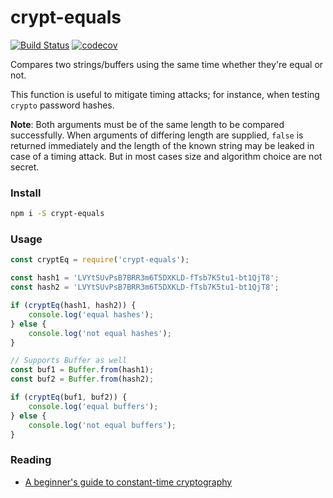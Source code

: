 # crypt-equals

[![Build Status](https://travis-ci.org/duzun/crypt-equals.svg?branch=master)](https://travis-ci.org/duzun/crypt-equals)
[![codecov](https://codecov.io/gh/duzun/crypt-equals/branch/master/graph/badge.svg)](https://codecov.io/gh/duzun/crypt-equals)

Compares two strings/buffers using the same time whether they're equal or not.

This function is useful to mitigate timing attacks; for instance, when testing `crypto` password hashes.

**Note**: Both arguments must be of the same length to be compared successfully. 
When arguments of differing length are supplied, `false` is returned immediately and the length of the known string may be leaked in case of a timing attack.
But in most cases size and algorithm choice are not secret.

### Install

```sh
npm i -S crypt-equals
```

### Usage

```js
const cryptEq = require('crypt-equals');

const hash1 = 'LVYtSUvPsB7BRR3m6T5DXKLD-fTsb7K5tu1-bt1QjT8';
const hash2 = 'LVYtSUvPsB7BRR3m6T5DXKLD-fTsb7K5tu1-bt1QjT8';

if (cryptEq(hash1, hash2)) {
    console.log('equal hashes');
} else {
    console.log('not equal hashes');
}

// Supports Buffer as well
const buf1 = Buffer.from(hash1);
const buf2 = Buffer.from(hash2);

if (cryptEq(buf1, buf2)) {
    console.log('equal buffers');
} else {
    console.log('not equal buffers');
}

```

### Reading

- [A beginner's guide to constant-time cryptography](https://www.chosenplaintext.ca/articles/beginners-guide-constant-time-cryptography.html)
